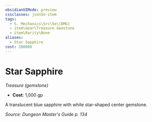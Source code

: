 ```yaml
---
obsidianUIMode: preview
cssclasses: json5e-item
tags:
  - 5. Mechanics\Src\5e\(DMG)
  - item\Gear\Treasure Gemstone
  - item\Rarity\None
aliases:
  - Star Sapphire
cost: 100000
---
```

# Star Sapphire
*Treasure (gemstone)*  

- **Cost**: 1,000 gp

A translucent blue sapphire with white star-shaped center gemstone.

*Source: Dungeon Master's Guide p. 134*
